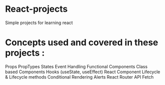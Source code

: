 # React-projects

Simple projects for learning react

# Concepts used and covered in these projects :

Props
PropTypes
States
Event Handling
Functional Components
Class based Components
Hooks (useState, useEffect)
React Component Lifecycle & Lifecycle methods
Conditional Rendering
Alerts
React Router
API Fetch